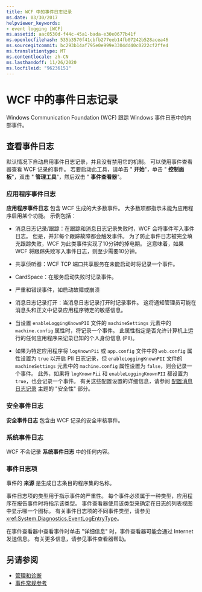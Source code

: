 ```yaml
---
title: WCF 中的事件日志记录
ms.date: 03/30/2017
helpviewer_keywords:
- event logging [WCF]
ms.assetid: aac0530d-f44c-45a1-bada-e30e0677b41f
ms.openlocfilehash: 535b3570f41cbfb277eeb14fb07242b528acea46
ms.sourcegitcommit: bc293b14af795e0e999e3304dd40c0222cf2ffe4
ms.translationtype: MT
ms.contentlocale: zh-CN
ms.lasthandoff: 11/26/2020
ms.locfileid: "96236151"
---
```

# <a name="event-logging-in-wcf"></a>WCF 中的事件日志记录

Windows Communication Foundation (WCF) 跟踪 Windows 事件日志中的内部事件。  
  
## <a name="viewing-event-logs"></a>查看事件日志  

 默认情况下自动启用事件日志记录，并且没有禁用它的机制。 可以使用事件查看器查看 WCF 记录的事件。 若要启动此工具，请单击 " **开始**"，单击 " **控制面板**"，双击 " **管理工具**"，然后双击 " **事件查看器**"。  
  
### <a name="application-event-log"></a>应用程序事件日志  

 **应用程序事件日志** 包含 WCF 生成的大多数事件。 大多数项都指示未能为应用程序启用某个功能。 示例包括：  
  
- 消息日志记录/跟踪：在跟踪和消息日志记录失败时，WCF 会将事件写入事件日志。 但是，并非每个跟踪故障都会触发事件。 为了防止事件日志被完全填充跟踪失败，WCF 为此类事件实现了10分钟的掉电期。 这意味着，如果 WCF 将跟踪失败写入事件日志，则至少需要10分钟。  
  
- 共享侦听器：WCF TCP 端口共享服务在未能启动时将记录一个事件。  
  
- CardSpace：在服务启动失败时记录事件。  
  
- 严重和错误事件，如启动故障或崩溃  
  
- 消息日志记录打开：当消息日志记录打开时记录事件。 这将通知管理员可能在消息头和正文中记录应用程序特定的敏感信息。  
  
- 当设置 `enableLoggingKnownPII` 文件的 `machineSettings` 元素中的 `machine.config` 属性时，将记录一个事件。 此属性指定是否允许计算机上运行的任何应用程序来记录已知的个人身份信息 (PII)。  
  
- 如果为特定应用程序将 `logKnownPii` 或 `app.config` 文件中的 `web.config` 属性设置为 `true` 以开启 PII 日志记录，但 `enableLoggingKnownPII` 文件的 `machineSettings` 元素中的 `machine.config` 属性设置为 `false`，则会记录一个事件。 此外，如果将 `logKnownPii` 和 `enableLoggingKnownPII` 都设置为 `true`，也会记录一个事件。 有关这些配置设置的详细信息，请参阅 [配置消息日志记录](../configuring-message-logging.md) 主题的 "安全性" 部分。  
  
### <a name="security-event-log"></a>安全事件日志  

 **安全事件日志** 包含由 WCF 记录的安全审核事件。  
  
### <a name="system-event-log"></a>系统事件日志  

 WCF 不会记录 **系统事件日志** 中的任何内容。  
  
### <a name="event-log-entries"></a>事件日志项  

 事件的 **来源** 是生成日志条目的程序集的名称。  
  
 事件日志项的类型用于指示事件的严重性。 每个事件必须属于一种类型，应用程序在报告事件时将指示该类型。 事件查看器使用该类型来确定在日志的列表视图中显示哪一个图标。 有关事件日志项的不同事件类型，请参见 <xref:System.Diagnostics.EventLogEntryType>。  
  
 在事件查看器中查看事件时单击 "详细信息" 时，事件查看器可能会通过 Internet 发送信息。 有关更多信息，请参见事件查看器帮助。  
  
## <a name="see-also"></a>另请参阅

- [管理和诊断](../index.md)
- [事件常规参考](events-general-reference.md)
